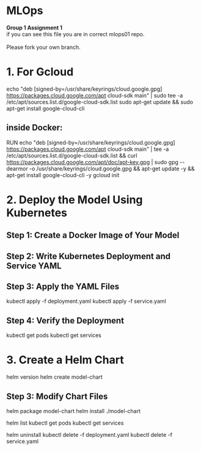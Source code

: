 # MLOps
**Group 1 Assignment 1**<br>
if you can see this file you are in correct mlops01 repo.<br><br>
Please fork your own branch.
# 1. For Gcloud
echo "deb [signed-by=/usr/share/keyrings/cloud.google.gpg] https://packages.cloud.google.com/apt cloud-sdk main" | sudo tee -a /etc/apt/sources.list.d/google-cloud-sdk.list
sudo apt-get update && sudo apt-get install google-cloud-cli
## inside Docker:
RUN echo "deb [signed-by=/usr/share/keyrings/cloud.google.gpg] https://packages.cloud.google.com/apt cloud-sdk main" | tee -a /etc/apt/sources.list.d/google-cloud-sdk.list && curl https://packages.cloud.google.com/apt/doc/apt-key.gpg | sudo gpg --dearmor -o /usr/share/keyrings/cloud.google.gpg && apt-get update -y && apt-get install google-cloud-cli -y
gcloud init<br>
# 2. Deploy the Model Using Kubernetes
## Step 1: Create a Docker Image of Your Model
## Step 2: Write Kubernetes Deployment and Service YAML
## Step 3: Apply the YAML Files
kubectl apply -f deployment.yaml
kubectl apply -f service.yaml
## Step 4: Verify the Deployment
kubectl get pods
kubectl get services

# 3. Create a Helm Chart
helm version
helm create model-chart
<br>
## Step 3: Modify Chart Files
helm package model-chart
helm install <release-name> ./model-chart

helm list
kubectl get pods
kubectl get services

helm uninstall <release-name>
kubectl delete -f deployment.yaml
kubectl delete -f service.yaml


